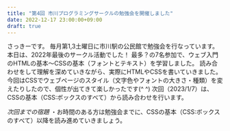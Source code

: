 ```yaml
---
title: "第4回 市川プログラミングサークルの勉強会を開催しました"
date: 2022-12-17 23:00:00+09:00
draft: true
---
```


さっきーです。 
毎月第1,3土曜日に市川駅の公民館で勉強会を行なっています。
本日は、2022年最後のサークル活動でした！
最多？の7名参加で、ウェブ入門のHTMLの基本〜CSSの基本（フォントとテキスト）を学習しました。
読み合わせをして理解を深めていきながら、実際にHTMLやCSSを書いていきました。
今回はCSSでウェブページのスタイル（文字色やフォントの大きさ・種類）を変えたりしたので、個性が出てきて楽しかったです(^ ^)
次回（2023/1/7）は、CSSの基本（CSS:ボックスのすべて）から読み合わせを行います。

*次回までの宿題*
・お時間のある方は勉強会までに、CSSの基本（CSS:ボックスのすべて）以降を読み進めていきましょう。

